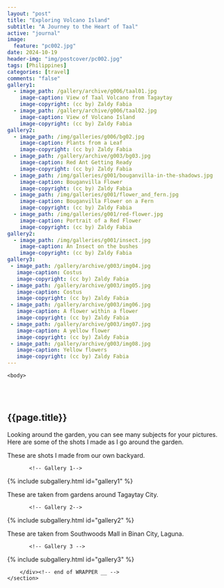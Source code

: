 ```yaml
---
layout: "post"
title: "Exploring Volcano Island"
subtitle: "A Journey to the Heart of Taal"
active: "journal"
image:
  feature: "pc002.jpg"
date: 2024-10-19
header-img: "img/postcover/pc002.jpg"
tags: [Philippines]
categories: [travel]
comments: "false"
gallery1: 
  - image_path: /gallery/archive/g006/taal01.jpg
    image-caption: View of Taal Volcano from Tagaytay 
    image-copyright: (cc by) Zaldy Fabia
  - image_path: /gallery/archive/g006/taal02.jpg
    image-caption: View of Volcano Island 
    image-copyright: (cc by) Zaldy Fabia
gallery2:
  - image_path: /img/galleries/g006/bg02.jpg
    image-caption: Plants from a Leaf
    image-copyright: (cc by) Zaldy Fabia
  - image_path: /gallery/archive/g003/bg03.jpg
    image-caption: Red Ant Getting Ready
    image-copyright: (cc by) Zaldy Fabia
  - image_path: /img/galleries/g001/bouganvilla-in-the-shadows.jpg
    image-caption: Bouganvilla Flower
    image-copyright: (cc by) Zaldy Fabia
  - image_path: /img/galleries/g001/flower_and_fern.jpg
    image-caption: Bouganvilla Flower on a Fern
    image-copyright: (cc by) Zaldy Fabia
  - image_path: /img/galleries/g001/red-flower.jpg
    image-caption: Portrait of a Red Flower
    image-copyright: (cc by) Zaldy Fabia
gallery2: 
  - image_path: /img/galleries/g001/insect.jpg
    image-caption: An Insect on the bushes
    image-copyright: (cc by) Zaldy Fabia
gallery3:
 - image_path: /gallery/archive/g003/img04.jpg
   image-caption: Costus
   image-copyright: (cc by) Zaldy Fabia
 - image_path: /gallery/archive/g003/img05.jpg
   image-caption: Costus
   image-copyright: (cc by) Zaldy Fabia
 - image_path: /gallery/archive/g003/img06.jpg
   image-caption: A flower within a flower
   image-copyright: (cc by) Zaldy Fabia
 - image_path: /gallery/archive/g003/img07.jpg
   image-caption: A yellow flower
   image-copyright: (cc by) Zaldy Fabia
 - image_path: /gallery/archive/g003/img08.jpg
   image-caption: Yellow flowers
   image-copyright: (cc by) Zaldy Fabia
---
```



<html class="no-js" lang="en">
<head>
	<meta content="charset=utf-8">
</head>

    <body>

<section id="content" role="main">
		<div class="wrapper">
	<br><br>
			<h2>{{page.title}}</h2>




<p> Looking around the garden, you can see many subjects for your pictures.  Here are some of the shots I made as I go around the garden. </p>

<p> These are shots I made from our own backyard. </p>


           <!-- Gallery 1-->
			
{% include subgallery.html id="gallery1" %}

<!-- end of GALLERY __ -->

<p> These are taken from gardens around Tagaytay City.</p>

           <!-- Gallery 2-->
			
{% include subgallery.html id="gallery2" %}

<!-- end of GALLERY __ -->

<p> These are taken from Southwoods Mall in Binan City, Laguna.</p>

           <!-- Gallery 3 -->
			
{% include subgallery.html id="gallery3" %}

<!-- end of GALLERY __ -->

		</div><!-- end of WRAPPER __ -->
	</section>
